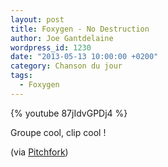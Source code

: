 ```yaml
---
layout: post
title: Foxygen - No Destruction
author: Joe Gantdelaine
wordpress_id: 1230
date: "2013-05-13 10:00:00 +0200"
category: Chanson du jour
tags:
  - Foxygen
---
```


{% youtube 87jIdvGPDj4 %}

Groupe cool, clip cool !

(via
[Pitchfork](http://pitchfork.com/news/50541-watch-foxygen-compile-footage-from-their-high-school-and-college-films-for-no-destruction/))
